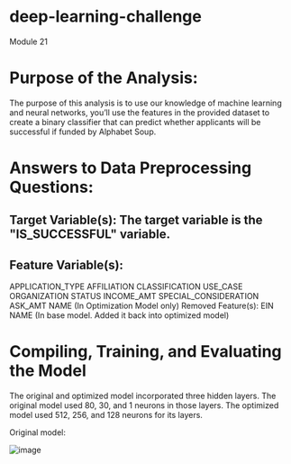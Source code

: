 # deep-learning-challenge
Module 21

# Purpose of the Analysis:
The purpose of this analysis is to use our knowledge of machine learning and neural networks, you’ll use the features in the provided dataset to create a binary classifier that can predict whether applicants will be successful if funded by Alphabet Soup.

# Answers to Data Preprocessing Questions:

## Target Variable(s): The target variable is the "IS_SUCCESSFUL" variable.

## Feature Variable(s):
APPLICATION_TYPE
AFFILIATION
CLASSIFICATION
USE_CASE
ORGANIZATION
STATUS
INCOME_AMT
SPECIAL_CONSIDERATION
ASK_AMT
NAME (In Optimization Model only)
Removed Feature(s):
EIN
NAME (In base model. Added it back into optimized model)

# Compiling, Training, and Evaluating the Model
The original and optimized model incorporated three hidden layers. The original model used 80, 30, and 1 neurons in those layers. The optimized model used 512, 256, and 128 neurons for its layers.

Original model:

![image](https://github.com/qande003/deep-learning-challenge/assets/95590929/d24c881d-db57-4210-8c3c-47a43286e45f)


